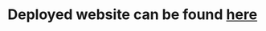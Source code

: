 # Deployed website can be found [here](https://web-module-project-lifecycle-fflwst8ee-davemadden.vercel.app/)